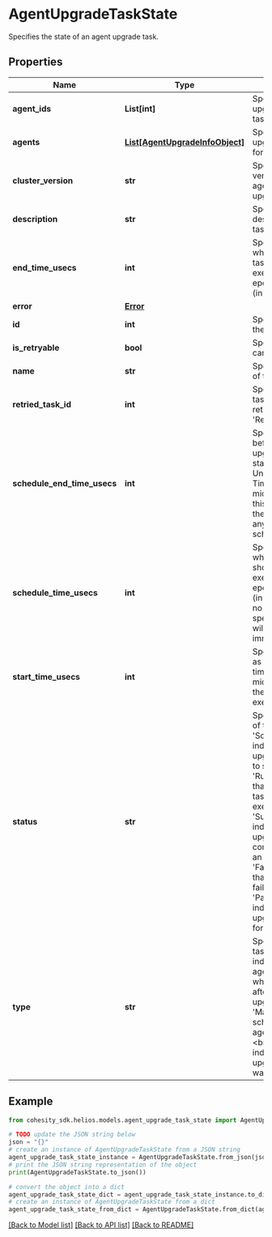# AgentUpgradeTaskState

Specifies the state of an agent upgrade task.

## Properties

Name | Type | Description | Notes
------------ | ------------- | ------------- | -------------
**agent_ids** | **List[int]** | Specifies the agents upgraded in the task. | [optional] 
**agents** | [**List[AgentUpgradeInfoObject]**](AgentUpgradeInfoObject.md) | Specifies the upgrade information for each agent. | [optional] 
**cluster_version** | **str** | Specifies the version to which agents are upgraded. | [optional] 
**description** | **str** | Specifies the description of the task. | [optional] 
**end_time_usecs** | **int** | Specifies the time when the upgrade task completed execution as a Unix epoch Timestamp (in microseconds). | [optional] 
**error** | [**Error**](Error.md) |  | [optional] 
**id** | **int** | Specifies the ID of the task. | [optional] 
**is_retryable** | **bool** | Specifies if a task can be retried. | [optional] 
**name** | **str** | Specifies the name of the task. | [optional] 
**retried_task_id** | **int** | Specifies ID of a task which was retried if type is &#39;Retry&#39;. | [optional] 
**schedule_end_time_usecs** | **int** | Specifies the time before which the upgrade task should start execution as a Unix epoch Timestamp (in microseconds). If this is not specified the task will start anytime after scheduleTimeUsecs. | [optional] 
**schedule_time_usecs** | **int** | Specifies the time when the task should start execution as a Unix epoch Timestamp (in microseconds). If no schedule is specified, the task will start immediately. | [optional] 
**start_time_usecs** | **int** | Specifies the time, as a Unix epoch timestamp in microseconds, when the task started execution. | [optional] 
**status** | **str** | Specifies the status of the task.&lt;br&gt; &#39;Scheduled&#39; indicates that the upgrade task is yet to start.&lt;br&gt; &#39;Running&#39; indicates that the upgrade task has started execution.&lt;br&gt; &#39;Succeeded&#39; indicates that the upgrade task completed without an error.&lt;br&gt; &#39;Failed&#39; indicates that upgrade has failed for all agents. &#39;PartiallyFailed&#39; indicates that upgrade has failed for some agents. | [optional] 
**type** | **str** | Specifes the type of task.&lt;br&gt; &#39;Auto&#39; indicates an auto agent upgrade task which is started after a cluster upgrade.&lt;br&gt; &#39;Manual&#39; indicates a schedule based agent upgrade task.&lt;br&gt; &#39;Retry&#39; indicates an agent upgrade task which was retried. | [optional] 

## Example

```python
from cohesity_sdk.helios.models.agent_upgrade_task_state import AgentUpgradeTaskState

# TODO update the JSON string below
json = "{}"
# create an instance of AgentUpgradeTaskState from a JSON string
agent_upgrade_task_state_instance = AgentUpgradeTaskState.from_json(json)
# print the JSON string representation of the object
print(AgentUpgradeTaskState.to_json())

# convert the object into a dict
agent_upgrade_task_state_dict = agent_upgrade_task_state_instance.to_dict()
# create an instance of AgentUpgradeTaskState from a dict
agent_upgrade_task_state_from_dict = AgentUpgradeTaskState.from_dict(agent_upgrade_task_state_dict)
```
[[Back to Model list]](../README.md#documentation-for-models) [[Back to API list]](../README.md#documentation-for-api-endpoints) [[Back to README]](../README.md)


